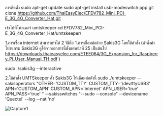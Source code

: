การติดตั้ง 
sudo apt-get update 
sudo apt-get install usb-modeswitch ppp 
git clone https://github.com/ThaiEasyElec/EFDV782_Mini_PCI-E_3G_4G_Converter_Hat.git

เข้าไปที่โฟลเดอร์ umtskeeper 
cd EFDV782_Mini_PCI-E_3G_4G_Converter_Hat/umtskeeper/

1.การเชื่อม internet สามารถทำได้ 2 วิธีคือ 1.การเชื่อมต่อด้วย Sakis3G โดยใช้คำสั่ง (ค่าตั้งค่าโปรแกรม Sakis3G ดูได้จากเอกสารนี้ตั้งแต่หน้าที่ 25 เป็นต้นไป https://downloads.thaieasyelec.com/ETEE064/3G_Expansion_for_Raspberry_Pi_User_Manual_TH.pdf ) 

sudo ./sakis3g --interactive

2.ใช้คำสั่ง UMTSkeeper สั่ง Sakis3G ให้เชื่อมต่อดังนี้ 
sudo ./umtskeeper --sakisoperators "OTHER='CUSTOM_TTY' CUSTOM_TTY='/dev/ttyUSB3' APN='CUSTOM_APN' CUSTOM_APN='internet' APN_USER='true' APN_PASS='true' " --sakisswitches "--sudo --console" --devicename 'Quectel' --log --nat 'no'

![Capture1](https://user-images.githubusercontent.com/8803501/105302203-d2fb6680-5bed-11eb-8e81-9cc37ecda3c5.JPG)


 
